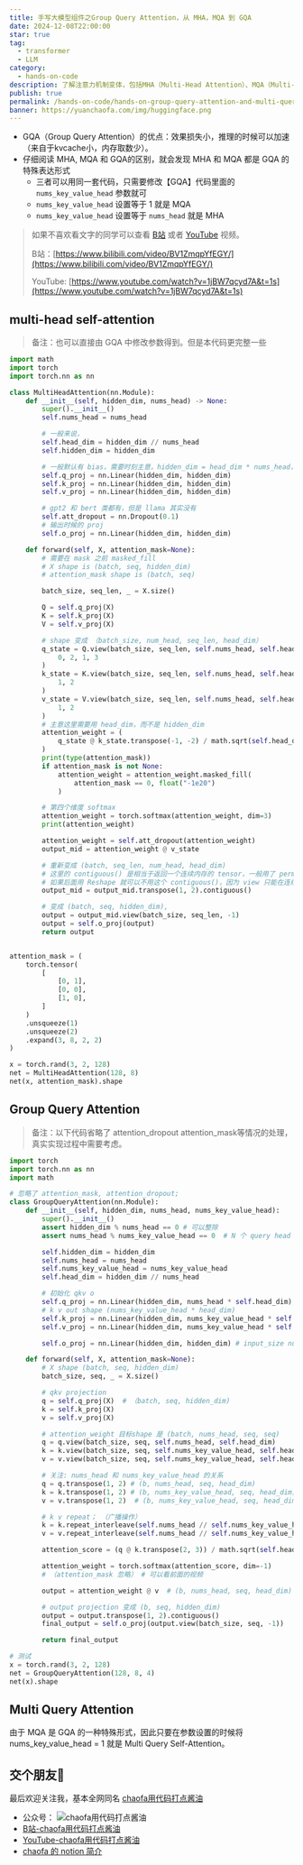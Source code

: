 ```yaml
---
title: 手写大模型组件之Group Query Attention，从 MHA，MQA 到 GQA
date: 2024-12-08T22:00:00
star: true
tag:
  - transformer
  - LLM
category:
  - hands-on-code
description: 了解注意力机制变体，包括MHA（Multi-Head Attention）、MQA（Multi-Query Attention）和GQA（Group Query Attention）。通过手写代码实现，探讨三种注意力机制的异同，以及GQA在推理性能优化方面的优势。
publish: true
permalink: /hands-on-code/hands-on-group-query-attention-and-multi-query-attention.html
banner: https://yuanchaofa.com/img/huggingface.png
---
```


- GQA（Group Query Attention）的优点：效果损失小，推理的时候可以加速（来自于kvcache小，内存取数少）。
- 仔细阅读 MHA, MQA 和 GQA的区别，就会发现 MHA 和 MQA 都是 GQA 的特殊表达形式
    - 三者可以用同一套代码，只需要修改【GQA】代码里面的 `nums_key_value_head` 参数就可
    - `nums_key_value_head` 设置等于 1 就是 MQA
    - `nums_key_value_head` 设置等于 `nums_head` 就是 MHA



> 如果不喜欢看文字的同学可以查看 [B站](https://space.bilibili.com/12420432) 或者 [YouTube](https://www.youtube.com/@bbruceyuan) 视频。
> 
> B站：[https://www.bilibili.com/video/BV1ZmqpYfEGY/](https://www.bilibili.com/video/BV1ZmqpYfEGY/)
> 
> YouTube: [https://www.youtube.com/watch?v=1jBW7qcyd7A&t=1s](https://www.youtube.com/watch?v=1jBW7qcyd7A&t=1s)


## multi-head self-attention
> 备注：也可以直接由 GQA 中修改参数得到。但是本代码更完整一些

```python
import math
import torch
import torch.nn as nn

class MultiHeadAttention(nn.Module):
    def __init__(self, hidden_dim, nums_head) -> None:
        super().__init__()
        self.nums_head = nums_head

        # 一般来说，
        self.head_dim = hidden_dim // nums_head
        self.hidden_dim = hidden_dim

        # 一般默认有 bias，需要时刻主意，hidden_dim = head_dim * nums_head，所以最终是可以算成是 n 个矩阵
        self.q_proj = nn.Linear(hidden_dim, hidden_dim)
        self.k_proj = nn.Linear(hidden_dim, hidden_dim)
        self.v_proj = nn.Linear(hidden_dim, hidden_dim)

        # gpt2 和 bert 类都有，但是 llama 其实没有
        self.att_dropout = nn.Dropout(0.1)
        # 输出时候的 proj
        self.o_proj = nn.Linear(hidden_dim, hidden_dim)

    def forward(self, X, attention_mask=None):
        # 需要在 mask 之前 masked_fill
        # X shape is (batch, seq, hidden_dim)
        # attention_mask shape is (batch, seq)

        batch_size, seq_len, _ = X.size()

        Q = self.q_proj(X)
        K = self.k_proj(X)
        V = self.v_proj(X)

        # shape 变成 （batch_size, num_head, seq_len, head_dim）
        q_state = Q.view(batch_size, seq_len, self.nums_head, self.head_dim).permute(
            0, 2, 1, 3
        )
        k_state = K.view(batch_size, seq_len, self.nums_head, self.head_dim).transpose(
            1, 2
        )
        v_state = V.view(batch_size, seq_len, self.nums_head, self.head_dim).transpose(
            1, 2
        )
        # 主意这里需要用 head_dim，而不是 hidden_dim
        attention_weight = (
            q_state @ k_state.transpose(-1, -2) / math.sqrt(self.head_dim)
        )
        print(type(attention_mask))
        if attention_mask is not None:
            attention_weight = attention_weight.masked_fill(
                attention_mask == 0, float("-1e20")
            )

        # 第四个维度 softmax
        attention_weight = torch.softmax(attention_weight, dim=3)
        print(attention_weight)

        attention_weight = self.att_dropout(attention_weight)
        output_mid = attention_weight @ v_state

        # 重新变成 (batch, seq_len, num_head, head_dim)
        # 这里的 contiguous() 是相当于返回一个连续内存的 tensor，一般用了 permute/tranpose 都要这么操作
        # 如果后面用 Reshape 就可以不用这个 contiguous()，因为 view 只能在连续内存中操作
        output_mid = output_mid.transpose(1, 2).contiguous()

        # 变成 (batch, seq, hidden_dim),
        output = output_mid.view(batch_size, seq_len, -1)
        output = self.o_proj(output)
        return output


attention_mask = (
    torch.tensor(
        [
            [0, 1],
            [0, 0],
            [1, 0],
        ]
    )
    .unsqueeze(1)
    .unsqueeze(2)
    .expand(3, 8, 2, 2)
)

x = torch.rand(3, 2, 128)
net = MultiHeadAttention(128, 8)
net(x, attention_mask).shape
```


## Group Query Attention
> 备注：以下代码省略了 attention_dropout attention_mask等情况的处理，真实实现过程中需要考虑。
```python
import torch
import torch.nn as nn
import math

# 忽略了 attention_mask, attention_dropout; 
class GroupQueryAttention(nn.Module):
    def __init__(self, hidden_dim, nums_head, nums_key_value_head):
        super().__init__()
        assert hidden_dim % nums_head == 0 # 可以整除
        assert nums_head % nums_key_value_head == 0  # N 个 query head 为一组

        self.hidden_dim = hidden_dim
        self.nums_head = nums_head
        self.nums_key_value_head = nums_key_value_head
        self.head_dim = hidden_dim // nums_head

        # 初始化 qkv o
        self.q_proj = nn.Linear(hidden_dim, nums_head * self.head_dim)  # out feature_size (nums_head * head_dim)
        # k v out shape (nums_key_value_head * head_dim)
        self.k_proj = nn.Linear(hidden_dim, nums_key_value_head * self.head_dim)
        self.v_proj = nn.Linear(hidden_dim, nums_key_value_head * self.head_dim)

        self.o_proj = nn.Linear(hidden_dim, hidden_dim) # input_size nums_head * head_dim

    def forward(self, X, attention_mask=None):
        # X shape (batch, seq, hidden_dim)
        batch_size, seq, _ = X.size()

        # qkv projection
        q = self.q_proj(X)  # （batch, seq, hidden_dim)
        k = self.k_proj(X)
        v = self.v_proj(X) 

        # attention_weight 目标shape 是 (batch, nums_head, seq, seq)
        q = q.view(batch_size, seq, self.nums_head, self.head_dim)
        k = k.view(batch_size, seq, self.nums_key_value_head, self.head_dim)
        v = v.view(batch_size, seq, self.nums_key_value_head, self.head_dim)

        # 关注: nums_head 和 nums_key_value_head 的关系
        q = q.transpose(1, 2) # (b, nums_head, seq, head_dim)
        k = k.transpose(1, 2) # (b, nums_key_value_head, seq, head_dim)
        v = v.transpose(1, 2)  # (b, nums_key_value_head, seq, head_dim)

        # k v repeat； （广播操作）
        k = k.repeat_interleave(self.nums_head // self.nums_key_value_head, dim=1)
        v = v.repeat_interleave(self.nums_head // self.nums_key_value_head, dim=1)

        attention_score = (q @ k.transpose(2, 3)) / math.sqrt(self.head_dim)

        attention_weight = torch.softmax(attention_score, dim=-1)
        # （attention_mask 忽略） # 可以看前面的视频

        output = attention_weight @ v  # (b, nums_head, seq, head_dim)

        # output projection 变成 (b, seq, hidden_dim)
        output = output.transpose(1, 2).contiguous()
        final_output = self.o_proj(output.view(batch_size, seq, -1))

        return final_output

# 测试
x = torch.rand(3, 2, 128)
net = GroupQueryAttention(128, 8, 4)
net(x).shape

```

## Multi Query Attention
由于 MQA 是 GQA 的一种特殊形式，因此只要在参数设置的时候将 nums_key_value_head = 1 就是 Multi Query Self-Attention。


## 交个朋友🤣
最后欢迎关注我，基本全网同名 [chaofa用代码打点酱油](https://yuanchaofa.com/)
- 公众号： ![chaofa用代码打点酱油](https://yuanchaofa.com/llms-zero-to-hero/chaofa-wechat-official-account.png)
- [B站-chaofa用代码打点酱油](https://space.bilibili.com/12420432)
- [YouTube-chaofa用代码打点酱油](https://www.youtube.com/@bbruceyuan)
- [chaofa 的 notion 简介](https://chaofa.notion.site/11a569b3ecce49b2826d679f5e2fdb54)